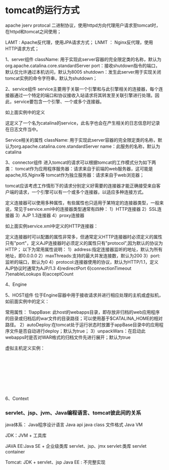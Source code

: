 # tomcat的运行方式 #

apache jserv protocal
二进制协议，使用httpd方向代理用户请求至tomcat时，在httpd和tomcat之间使用；

LAMT : Apache反代理，使用JPA请求方式；
LNMT ： Nginx反代理，使用HTTP请求方式； 

1、server组件
className: 用于实现此server容器的完全限定类的名称，默认为org.apache.catalina.core.standardServer
port：接收shutdown指令的端口，默认仅允许通过本机访问，默认为8005
shutdown：发生此server用于实现关闭tomcat实例的命令字符串，默认为shutdown；

2、service组件
service主要用于关联一个引擎和与此引擎相关的连接器，每个连接器通过一个特定的端口和协议接收入站请求将其转发至关联引擎进行处理。因此，service要包含一个引擎、一个或多个连接器。

如上面实例中的定义
<service name="catalina">

这定义了一个名为catalina的service，此名字也会在产生相关的日志信息时记录在日志文件当中。

Service相关的属性
className: 用于实现此server容器的完全限定类的名称，默认为org.apache.catalina.core.standardServer
name：此服务的名称，默认为catalina

3、connector组件
进入tomcat的请求可以根据tomcat的工作模式分为如下两类：
tomcat作为应用程序服务器：请求来自于前端的web服务器，这可能是apache,IIS,Nginx等
tomcat作为独立服务器：请求来自于web浏览器；

tomcat应该考虑工作情形下的请求分别定义好需要的连接器才能正确接受来自客户端的请求，一个引擎可以有一个或多个连接器，以适应多种连接方式。

定义连接器可以使用多种属性，有些属性也只适用于某特定的连接器类型，一般来说，常见于service.xml中的连接器类型通常有四种：
1）HTTP连接器
2）SSL连接器
3）AJP 1.3连接器
4）proxy连接器

如上面实例service.xml中定义的HTTP连接器：<connector port="8080" protocol="HTTP/1.1" maxThreads="150" connectionTimeout="20000" redirectPort="8443" />

定义连接器时可以配置的属性非常多，但通常定义HTTP连接器时必须定义的属性只有"port"，定义AJP连接器时必须定义的属性只有"protocol",因为默认的协议为HTTP；
以下为常用属性说明：
1）address:指定连接器监听的地址，默认为所有地址，即0.0.0.0
2）maxThreads:支持的最大并发连接数，默认为200
3）port:监听的端口，默认为0
4）protocol:连接器使用的协议，默认为HTTP/1.1，定义AJP协议时通常为AJP/1.3
4)redirectPort
6)connectionTimeout
7)enableLookups
8)acceptCount

4、Engine

5、HOST组件
位于Engine容器中用于接收请求并进行相应处理的主机或虚拟机，如前面实例中的定义：
<Host appBase="webapps" autoDeploy="true" name="localhost" unpackWARs="true">

常用属性：
1)appBase: 此host的webapps目录，即存放非归档的web应用程序的目录或归档后的war文件的目录路径；可以使用基于$CATALINA_HOME的相对路径。
2）autoDeploy:在tomcat处于运行状态时放置于appBase目录中的应用程序文件是否自动进行deploy；默认为true；
3）unpackWars：在启动此webapps时是否对WAR格式的归档文件先进行展开；默认为true

虚拟主机定义实例：
<pre>
<Engine defaultHost="localhost" name="Catalina">
  <Host appBase="webapps" autoDeploy="true" name="localhost" unpackWARs="true">
    <Valve className="org.apache.catalina.valves.AccessLogValve" directory="logs" pattern="%h %l %u %t &quot;%r&quot; %s %b" prefix="localhost_access_log."suffix=".txt"/>
  <Context docBase="E:\JavaJava\tomcat7\webapps\spring-node-1" path="/spring-node-2" reloadable="true" source="org.eclipse.jst.jee.server:spring-node-1"/>
  <Context docBase="/web/bbs" path="/bbs" reloadable="true"/>
  </Host>
</Engine>
</pre>

6、Context


### servlet、jsp、jvm、Java编程语言、tomcat彼此间的关系 ###

java体系：
Java程序设计语言
Java api
java class 文件格式
Java VM

JDK：JVM + 工具库

JAVA EE:Java SE + 企业级类库
  servlet、jsp、jmx
  servlet:类库
  servlet container

Tomcat: JDK + servlet、jsp
Java EE : 不完整实现